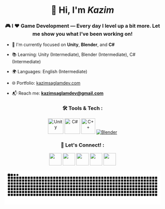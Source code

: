 <h1 align="center">👋 Hi, I'm <i>Kazim</i></h1>
<h3 align="center">🎮 I ❤️ Game Development — Every day I level up a bit more. Let me show you what I’ve been working on!</h3>
 
- 🔭 I'm currently focused on **Unity**, **Blender**, and **C#**

- 📚 Learning: Unity (Intermediate), Blender (Intermediate), C# (Intermediate)
  
- 🌍 Languages: English (Intermediate)

- 🌐 Portfolio: [kazimsaglamdev.com](https://www.kazimsaglamdev.com)
 
- 📬 Reach me: **kazimsaglamdev@gmail.com**

<h3 align="center">🛠️ Tools & Tech :</h3>

<p align="center"> 
 <a href="https://unity.com/" target="_blank"><img src="https://preview.redd.it/tu3gt6ysfxq71.png?auto=webp&s=10ab55d9dc09e7ed6ea59bd5916800a5272d5969" height="50" width="50" title="Unity"/></a> 
 <a href="https://learn.microsoft.com/en-us/dotnet/csharp/" target="_blank"><img src="https://cdn-icons-png.flaticon.com/512/6132/6132221.png" height="50" width="50" title="C#"/></a> 
 <a href="https://www.cplusplus.com/" target="_blank"><img src="https://upload.wikimedia.org/wikipedia/commons/1/18/ISO_C%2B%2B_Logo.svg" height="50" width="45" title="C++"/></a> 
 <a href="https://www.blender.org/" target="_blank"><img src="https://upload.wikimedia.org/wikipedia/commons/thumb/0/0c/Blender_logo_no_text.svg/1251px-Blender_logo_no_text.svg.png" width="55" title="Blender"/></a> 
</p>

<h3 align="center">🤝 Let's Connect! :</h3>

<p align="center"> 
 <a href="https://www.linkedin.com/in/kazimsaglam/" target="_blank" title="LinkedIn"><img src="https://cdn-icons-png.flaticon.com/512/145/145807.png" height="40" width="40" /></a> 
 <a href="https://www.youtube.com/@kazimsaglam" target="_blank" title="YouTube"><img src="https://cdn-icons-png.flaticon.com/512/1384/1384060.png" height="40" width="40" /></a> 
 <a href="https://www.instagram.com/kazimsaglamdev" target="_blank" title="Instagram"><img src="https://cdn-icons-png.flaticon.com/512/1384/1384063.png" height="40" width="40" /></a> 
 <a href="https://twitter.com/kazimsaglamdev" target="_blank" title="Twitter"><img src="https://raw.githubusercontent.com/rahuldkjain/github-profile-readme-generator/master/src/images/icons/Social/twitter.svg" height="40" width="40" /></a> 
 <a href="https://discordapp.com/users/307169981618192397" target="_blank" title="Discord"><img src="https://cdn-icons-png.flaticon.com/512/2111/2111370.png" height="40" width="40" /></a> 
</p>

<picture>
  <source media="(prefers-color-scheme: dark)" srcset="https://raw.githubusercontent.com/KazimSaglam/KazimSaglam/output/github-contribution-grid-snake-dark.svg">
  <source media="(prefers-color-scheme: light)" srcset="https://raw.githubusercontent.com/KazimSaglam/KazimSaglam/output/github-contribution-grid-snake.svg">
  <img alt="GitHub Contribution Snake" src="https://raw.githubusercontent.com/KazimSaglam/KazimSaglam/output/github-contribution-grid-snake.svg">
</picture>
